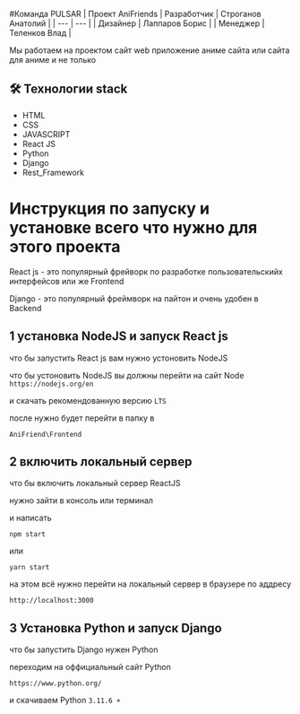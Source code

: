 #Команда PULSAR | Проект AniFriends
| Разработчик | Строганов Анатолий |
| --- | --- |
| Дизайнер | Лаппаров Борис |
| Менеджер | Теленков Влад |

Мы работаем на проектом сайт web приложение аниме сайта или сайта для аниме и не только

## 🛠 Технологии stack 
- HTML
- CSS
- JAVASCRIPT
- React JS
- Python
- Django
- Rest_Framework
  
# Инструкция по запуску и установке всего что нужно для этого проекта 

React js - это популярный фрейворк по разработке пользовательскийх интерфейсов или же Frontend

Django - это популярный фреймворк на пайтон и очень удобен в Backend

## 1 установка NodeJS и запуск React js 

что бы запустить React js вам нужно устоновить NodeJS 

что бы устоновить NodeJS вы должны перейти на сайт Node `https://nodejs.org/en`

и скачать рекомендованную версию `LTS`

после нужно будет перейти в папку в 
```
AniFriend\Frontend
```

## 2 включить локальный сервер

что бы включить локальный сервер ReactJS 

нужно зайти в консоль или терминал 

и написать 
```
npm start
```
или 
```
yarn start
```

на этом всё нужно перейти на локальный сервер в браузере по аддресу 
```
http://localhost:3000
```

## 3 Установка Python и запуск Django 

что бы запустить Django нужен Python

переходим на оффициальный сайт Python 
```
https://www.python.org/
```

и скачиваем Python `3.11.6 +`
